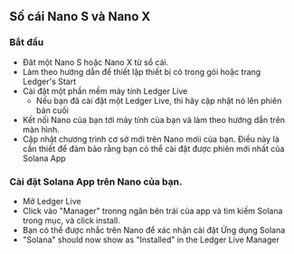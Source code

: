 ## Số cái Nano S và Nano X

### Bắt đầu
- Đăt một Nano S hoặc Nano X từ sổ cái.
- Làm theo hướng dẫn để thiết lập thiết bị có trong gói hoặc trang Ledger's Start
- Cài đặt một phần mềm máy tính Ledger Live
    - Nếu bạn đã cài đặt một Ledger Live, thì hãy cập nhật nó lên phiên bản cuối
- Kết nối Nano của bạn tới máy tính của bạn và làm theo hướng dẫn trên màn hình.
- Cập nhật chương trình cơ sở mới trên Nano mơii của bạn. Điều này là cần thiết để đảm bảo rằng bạn có thể cài đặt được phiên mới nhất của Solana App

### Cài đặt Solana App trên Nano của bạn.
- Mở Ledger Live
- Click vào "Manager" tronng ngăn bên trái của app và tìm kiếm Solana trong mục, và click install.
- Bạn có thể được nhắc trên Nano để xác nhận cài đặt Ứng dụng Solana
- "Solana" should now show as "Installed" in the Ledger Live Manager
